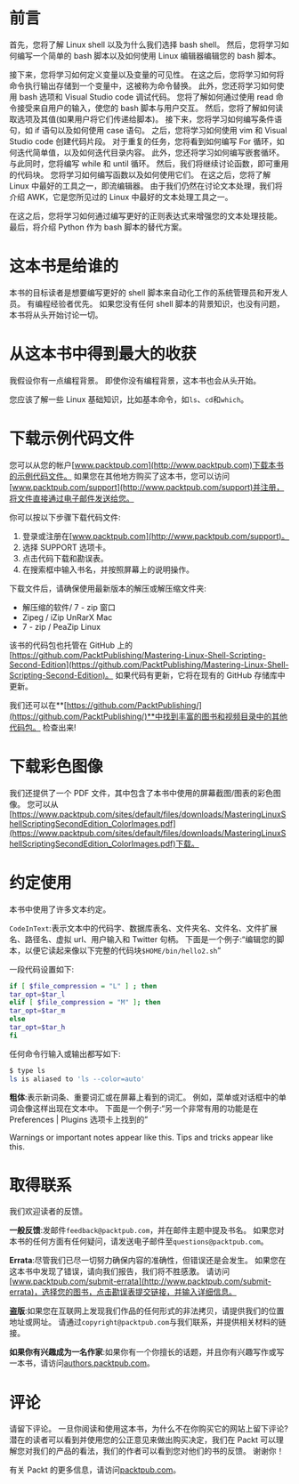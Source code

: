 # 前言

首先，您将了解 Linux shell 以及为什么我们选择 bash shell。 然后，您将学习如何编写一个简单的 bash 脚本以及如何使用 Linux 编辑器编辑您的 bash 脚本。

接下来，您将学习如何定义变量以及变量的可见性。 在这之后，您将学习如何将命令执行输出存储到一个变量中，这被称为命令替换。 此外，您还将学习如何使用 bash 选项和 Visual Studio code 调试代码。 您将了解如何通过使用 read 命令接受来自用户的输入，使您的 bash 脚本与用户交互。 然后，您将了解如何读取选项及其值(如果用户将它们传递给脚本)。 接下来，您将学习如何编写条件语句，如 if 语句以及如何使用 case 语句。 之后，您将学习如何使用 vim 和 Visual Studio code 创建代码片段。 对于重复的任务，您将看到如何编写 For 循环，如何迭代简单值，以及如何迭代目录内容。 此外，您还将学习如何编写嵌套循环。 与此同时，您将编写 while 和 until 循环。 然后，我们将继续讨论函数，即可重用的代码块。 您将学习如何编写函数以及如何使用它们。 在这之后，您将了解 Linux 中最好的工具之一，即流编辑器。 由于我们仍然在讨论文本处理，我们将介绍 AWK，它是您所见过的 Linux 中最好的文本处理工具之一。

在这之后，您将学习如何通过编写更好的正则表达式来增强您的文本处理技能。 最后，将介绍 Python 作为 bash 脚本的替代方案。

# 这本书是给谁的

本书的目标读者是想要编写更好的 shell 脚本来自动化工作的系统管理员和开发人员。 有编程经验者优先。 如果您没有任何 shell 脚本的背景知识，也没有问题，本书将从头开始讨论一切。

# 从这本书中得到最大的收获

我假设你有一点编程背景。 即使你没有编程背景，这本书也会从头开始。

您应该了解一些 Linux 基础知识，比如基本命令，如`ls`、`cd`和`which`。

# 下载示例代码文件

您可以从您的帐户[www.packtpub.com](http://www.packtpub.com)下载本书的示例代码文件。 如果您在其他地方购买了这本书，您可以访问[www.packtpub.com/support](http://www.packtpub.com/support)并注册，将文件直接通过电子邮件发送给您。

你可以按以下步骤下载代码文件:

1.  登录或注册在[www.packtpub.com](http://www.packtpub.com/support)。
2.  选择 SUPPORT 选项卡。
3.  点击代码下载和勘误表。
4.  在搜索框中输入书名，并按照屏幕上的说明操作。

下载文件后，请确保使用最新版本的解压或解压缩文件夹:

*   解压缩的软件/ 7 - zip 窗口
*   Zipeg / iZip UnRarX Mac
*   7 - zip / PeaZip Linux

该书的代码包也托管在 GitHub 上的[https://github.com/PacktPublishing/Mastering-Linux-Shell-Scripting-Second-Edition](https://github.com/PacktPublishing/Mastering-Linux-Shell-Scripting-Second-Edition)。 如果代码有更新，它将在现有的 GitHub 存储库中更新。

我们还可以在**[https://github.com/PacktPublishing/](https://github.com/PacktPublishing/)**中找到丰富的图书和视频目录中的其他代码包。 检查出来!

# 下载彩色图像

我们还提供了一个 PDF 文件，其中包含了本书中使用的屏幕截图/图表的彩色图像。 您可以从[https://www.packtpub.com/sites/default/files/downloads/MasteringLinuxShellScriptingSecondEdition_ColorImages.pdf](https://www.packtpub.com/sites/default/files/downloads/MasteringLinuxShellScriptingSecondEdition_ColorImages.pdf)下载。

# 约定使用

本书中使用了许多文本约定。

`CodeInText`:表示文本中的代码字、数据库表名、文件夹名、文件名、文件扩展名、路径名、虚拟 url、用户输入和 Twitter 句柄。 下面是一个例子:“编辑您的脚本，以便它读起来像以下完整的代码块`$HOME/bin/hello2.sh`”

一段代码设置如下:

```sh
if [ $file_compression = "L" ] ; then 
tar_opt=$tar_l 
elif [ $file_compression = "M" ]; then 
tar_opt=$tar_m 
else 
tar_opt=$tar_h 
fi 
```

任何命令行输入或输出都写如下:

```sh
$ type ls
ls is aliased to 'ls --color=auto'  
```

**粗体**:表示新词条、重要词汇或在屏幕上看到的词汇。 例如，菜单或对话框中的单词会像这样出现在文本中。 下面是一个例子:“另一个非常有用的功能是在 Preferences | Plugins 选项卡上找到的”

Warnings or important notes appear like this. Tips and tricks appear like this.

# 取得联系

我们欢迎读者的反馈。

**一般反馈**:发邮件`feedback@packtpub.com`，并在邮件主题中提及书名。 如果您对本书的任何方面有任何疑问，请发送电子邮件至`questions@packtpub.com`。

**Errata**:尽管我们已尽一切努力确保内容的准确性，但错误还是会发生。 如果您在这本书中发现了错误，请向我们报告，我们将不胜感激。 请访问[www.packtpub.com/submit-errata](http://www.packtpub.com/submit-errata)，选择您的图书，点击勘误表提交链接，并输入详细信息。

**盗版**:如果您在互联网上发现我们作品的任何形式的非法拷贝，请提供我们的位置地址或网址。 请通过`copyright@packtpub.com`与我们联系，并提供相关材料的链接。

**如果你有兴趣成为一名作家**:如果你有一个你擅长的话题，并且你有兴趣写作或写一本书，请访问[authors.packtpub.com](http://authors.packtpub.com/)。

# 评论

请留下评论。 一旦你阅读和使用这本书，为什么不在你购买它的网站上留下评论? 潜在的读者可以看到并使用您的公正意见来做出购买决定，我们在 Packt 可以理解您对我们的产品的看法，我们的作者可以看到您对他们的书的反馈。 谢谢你！

有关 Packt 的更多信息，请访问[packtpub.com](https://www.packtpub.com/)。